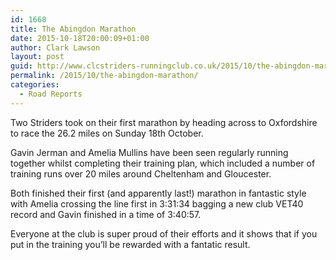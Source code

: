 ```yaml
---
id: 1668
title: The Abingdon Marathon
date: 2015-10-18T20:00:09+01:00
author: Clark Lawson
layout: post
guid: http://www.clcstriders-runningclub.co.uk/2015/10/the-abingdon-marathon/
permalink: /2015/10/the-abingdon-marathon/
categories:
  - Road Reports
---
```

Two Striders took on their first marathon by heading across to Oxfordshire to race the 26.2 miles on Sunday 18th October. <!--more-->

Gavin Jerman and Amelia Mullins have been seen regularly running together whilst completing their training plan, which included a number of training runs over 20 miles around Cheltenham and Gloucester.

Both finished their first (and apparently last!) marathon in fantastic style with Amelia crossing the line first in 3:31:34 bagging a new club VET40 record and Gavin finished in a time of 3:40:57.

Everyone at the club is super proud of their efforts and it shows that if you put in the training you&#8217;ll be rewarded with a fantatic result.